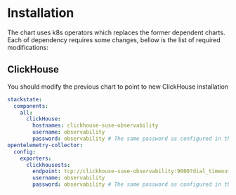 # Installation

The chart uses k8s operators which replaces the former dependent charts. Each of dependency requires some changes, bellow is the list of required modifications:

## ClickHouse

You should modify the previous chart to point to new ClickHouse installation
```yaml
stackstate:
  components:
    all:
      clickHouse:
        hostnames: clickhouse-suse-observability
        username: observability
        password: observability # The same password as configured in this helm chart for `observability` user
opentelemetry-collector:
  config:
    exporters:
      clickhousests:
        endpoint: tcp://clickhouse-suse-observability:9000?dial_timeout=10s&compress=lz4
        username: observability
        password: observability # The same password as configured in this helm chart for `observability` user
```
